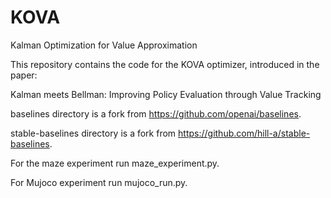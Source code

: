 # KOVA
Kalman Optimization for Value Approximation

This repository contains the code for the KOVA optimizer, introduced in the paper: 

Kalman meets Bellman: Improving Policy Evaluation through Value Tracking

baselines directory is a fork from https://github.com/openai/baselines. 

stable-baselines directory is a fork from https://github.com/hill-a/stable-baselines. 

For the maze experiment run maze_experiment.py.

For Mujoco experiment run mujoco_run.py.
